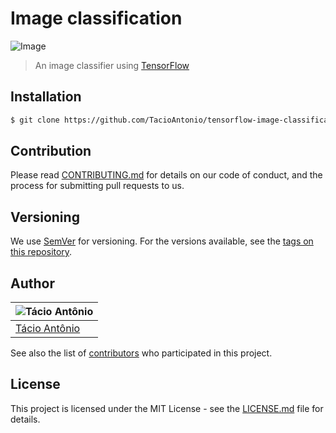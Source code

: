 # Image classification
![Image](assets/images/classification.gif)
> An image classifier using [TensorFlow](https://www.tensorflow.org/js?hl=pt-br)

## Installation
```sh
$ git clone https://github.com/TacioAntonio/tensorflow-image-classification.git
```

## Contribution
Please read [CONTRIBUTING.md](https://github.com/TacioAntonio/tensorflow-image-classification/blob/master/CONTRIBUTING.md) for details on our code of conduct, and the process for submitting pull requests to us.

## Versioning
We use [SemVer](http://semver.org/) for versioning. For the versions available, see the [tags on this repository](https://github.com/TacioAntonio/tensorflow-image-classification/tags).

## Author
| ![Tácio Antônio](https://avatars2.githubusercontent.com/u/44682965?s=150&=4) |
| -------------------------------------------------------------------------------- |
| [Tácio Antônio](https://github.com/TacioAntonio/)                            |

See also the list of [contributors](https://github.com/TacioAntonio/tensorflow-image-classification/graphs/contributors) who participated in this project.

## License
This project is licensed under the MIT License - see the [LICENSE.md](https://github.com/TacioAntonio/tensorflow-image-classification/blob/master/LICENSE.md) file for details.

